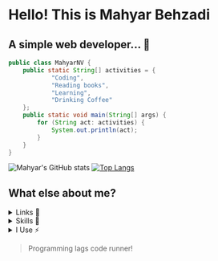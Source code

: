 # Hello! This is Mahyar Behzadi
## A simple web developer... 🎨

```java
public class MahyarNV {
    public static String[] activities = {
            "Coding",
            "Reading books",
            "Learning",
            "Drinking Coffee"
    };
    public static void main(String[] args) {
        for (String act: activities) {
            System.out.println(act);
        }
    }
}
```

![Mahyar's GitHub stats](https://github-readme-stats.vercel.app/api?username=mahyarnv&hide=contribs,prs&theme=prussian)
[![Top Langs](https://github-readme-stats.vercel.app/api/top-langs/?username=mahyarnv&layout=compact&theme=prussian)](https://github.com/anuraghazra/github-readme-stats)

    
## What else about me?

<details>
<summary>Links 🔗</summary>
<br/>
<a href="https://open.spotify.com/user/4dacsxdn159mkuupzcpji5h8a?si=48c2b86c310844fd"><img src='https://img.shields.io/badge/Spotify-1ED760?&style=for-the-badge&logo=spotify&logoColor=white' alt='' /></a>
<a href="https://twitter.com/CautiousNV"><img src='https://img.shields.io/badge/Twitter-1DA1F2?style=for-the-badge&logo=twitter&logoColor=white' alt='' /></a>

#### You can find me in...


<a href="https://t.me/mahyar_bhz"><img src='https://img.shields.io/badge/Telegram-2CA5E0?style=for-the-badge&logo=telegram&logoColor=white' alt='' /></a>
<a href="mailto:mahyarbhz@gmail.com"><img src='https://img.shields.io/badge/Gmail-D14836?style=for-the-badge&logo=gmail&logoColor=white' alt='' /></a>
<a href="https://discord.com/invite/aHXATxBuAh"><img src='https://img.shields.io/badge/Discord-7289DA?style=for-the-badge&logo=discord&logoColor=white' alt='' /></a>

And here is my personal website... <a href="https://mahyarbhz.ir">Click on me!</a>

</details>
<details>
<summary>Skills 🚀</summary>

#### Languages I use

<img src='https://img.shields.io/badge/PHP-777BB4?style=for-the-badge&logo=php&logoColor=white' alt='' />
<img src='https://img.shields.io/badge/JavaScript-F7DF1E?style=for-the-badge&logo=javascript&logoColor=black' alt='' />
<img src='https://img.shields.io/badge/Python-3776AB?style=for-the-badge&logo=python&logoColor=white' alt='' />
<img src='https://img.shields.io/badge/C-00599C?style=for-the-badge&logo=c&logoColor=white' alt='' />

#### Databases I use

<img src='https://img.shields.io/badge/MySQL-00000F?style=for-the-badge&logo=mysql&logoColor=white' alt='' />
<img src='https://img.shields.io/badge/PostgreSQL-316192?style=for-the-badge&logo=postgresql&logoColor=white' alt='' />

#### Frameworks I use

<img src='https://img.shields.io/badge/Laravel-FF2D20?style=for-the-badge&logo=laravel&logoColor=white' alt='' />
<img src='https://img.shields.io/badge/Tailwind_CSS-38B2AC?style=for-the-badge&logo=tailwind-css&logoColor=white' alt='' />

#### I'm newbie at

<img src='https://img.shields.io/badge/Django-092E20?style=for-the-badge&logo=django&logoColor=white' alt='' />
<img src='https://img.shields.io/badge/Java-ED8B00?style=for-the-badge&logo=java&logoColor=white' alt='' />
<img src='https://img.shields.io/badge/Node.js-43853D?style=for-the-badge&logo=node.js&logoColor=white' alt='' />

</details>
<details>
<summary>I Use ⚡</summary>

#### My OS

<img src='https://img.shields.io/badge/Windows-0078D6?style=for-the-badge&logo=windows&logoColor=white' alt='' />

#### I usually learn from

<img src='https://img.shields.io/badge/YouTube-FF0000?style=for-the-badge&logo=youtube&logoColor=white' alt='' />
<img src='https://img.shields.io/badge/Medium-12100E?style=for-the-badge&logo=medium&logoColor=white' alt='' />
<img src='https://img.shields.io/badge/dev.to-0A0A0A?style=for-the-badge&logo=dev.to&logoColor=white' alt='' />

</details>

> Programming lags code runner!
